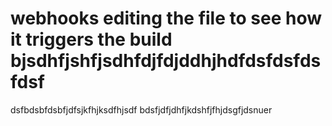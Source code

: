 # webhooks editing the file to see how it triggers the build bjsdhfjshfjsdhfdjfdjddhjhdfdsfdsfdsfdsf
dsfbdsbfdsbfjdfsjkfhjksdfhjsdf
bdsfjdfjdhfjkdshfjfhjdsgfjdsnuer
